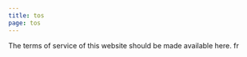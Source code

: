 ```yaml
---
title: tos
page: tos
---
```

The terms of service of this website should be made available here. fr
